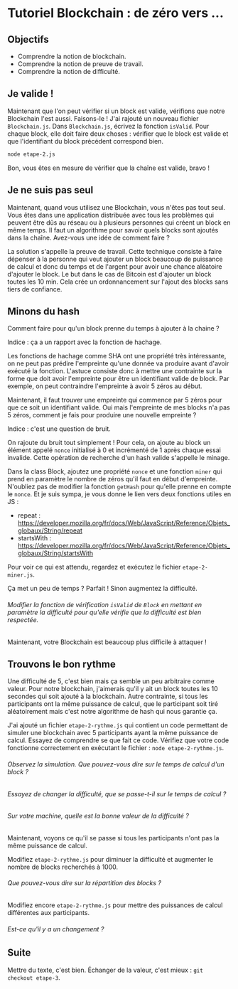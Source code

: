 # Tutoriel Blockchain : de zéro vers ...

## Objectifs

* Comprendre la notion de blockchain.
* Comprendre la notion de preuve de travail.
* Comprendre la notion de difficulté.

## Je valide !

Maintenant que l'on peut vérifier si un block est valide, vérifions que notre Blockchain l'est aussi. Faisons-le ! J'ai rajouté un nouveau fichier `Blockchain.js`. Dans `Blockchain.js`, écrivez la fonction `isValid`. Pour chaque block, elle doit faire deux choses : vérifier que le block est valide et que l'identifiant du block précédent correspond bien.

```Bash
node etape-2.js
```

Bon, vous êtes en mesure de vérifier que la chaîne est valide, bravo !

## Je ne suis pas seul

Maintenant, quand vous utilisez une Blockchain, vous n'êtes pas tout seul. Vous êtes dans une application distribuée avec tous les problèmes qui peuvent être dûs au réseau ou à plusieurs personnes qui créent un block en même temps. Il faut un algorithme pour savoir quels blocks sont ajoutés dans la chaîne. Avez-vous une idée de comment faire ?

La solution s'appelle la preuve de travail. Cette technique consiste à faire dépenser à la personne qui veut ajouter un block beaucoup de puissance de calcul et donc du temps et de l'argent pour avoir une chance aléatoire d'ajouter le block. Le but dans le cas de Bitcoin est d'ajouter un block toutes les 10 min. Cela crée un ordonnancement sur l'ajout des blocks sans tiers de confiance.

## Minons du hash

Comment faire pour qu'un block prenne du temps à ajouter à la chaine ?

Indice : ça a un rapport avec la fonction de hachage.

Les fonctions de hachage comme SHA ont une propriété très intéressante, on ne peut pas prédire l'empreinte qu'une donnée va produire avant d'avoir exécuté la fonction. L'astuce consiste donc à mettre une contrainte sur la forme que doit avoir l'empreinte pour être un identifiant valide de block. Par exemple, on peut contraindre l'empreinte à avoir 5 zéros au début.

Maintenant, il faut trouver une empreinte qui commence par 5 zéros pour que ce soit un identifiant valide. Oui mais l'empreinte de mes blocks n'a pas 5 zéros, comment je fais pour produire une nouvelle empreinte ?

Indice : c'est une question de bruit.

On rajoute du bruit tout simplement ! Pour cela, on ajoute au block un élément appelé `nonce` initialisé à 0 et incrémenté de 1 après chaque essai invalide. Cette opération de recherche d'un hash valide s'appelle le minage.

Dans la class Block, ajoutez une propriété `nonce` et une fonction `miner` qui prend en paramètre le nombre de zéros qu'il faut en début d'empreinte. N'oubliez pas de modifier la fonction `getHash` pour qu'elle prenne en compte le `nonce`. Et je suis sympa, je vous donne le lien vers deux fonctions utiles en JS :

* repeat : https://developer.mozilla.org/fr/docs/Web/JavaScript/Reference/Objets_globaux/String/repeat
* startsWith : https://developer.mozilla.org/fr/docs/Web/JavaScript/Reference/Objets_globaux/String/startsWith

Pour voir ce qui est attendu, regardez et exécutez le fichier `etape-2-miner.js`.

Ça met un peu de temps ? Parfait ! Sinon augmentez la difficulté.

###### Modifier la fonction de vérification `isValid` de `Block` en mettant en paramètre la difficulté pour qu'elle vérifie que la difficulté est bien respectée.

Maintenant, votre Blockchain est beaucoup plus difficile à attaquer !

## Trouvons le bon rythme

Une difficulté de 5, c'est bien mais ça semble un peu arbitraire comme valeur. Pour notre blockchain, j'aimerais qu'il y ait un block toutes les 10 secondes qui soit ajouté à la blockchain. Autre contrainte, si tous les participants ont la même puissance de calcul, que le participant soit tiré aléatoirement mais c'est notre algorithme de hash qui nous garantie ça.

J'ai ajouté un fichier `etape-2-rythme.js` qui contient un code permettant de simuler une blockchain avec 5 participants ayant la même puissance de calcul. Essayez de comprendre se que fait ce code. Vérifiez que votre code fonctionne correctement en exécutant le fichier : `node etape-2-rythme.js`.

###### Observez la simulation. Que pouvez-vous dire sur le temps de calcul d'un block ?

###### Essayez de changer la difficulté, que se passe-t-il sur le temps de calcul ?

###### Sur votre machine, quelle est la bonne valeur de la difficulté ?

Maintenant, voyons ce qu'il se passe si tous les participants n'ont pas la même puissance de calcul.

Modifiez `etape-2-rythme.js` pour diminuer la difficulté et augmenter le nombre de blocks recherchés à 1000.

###### Que pouvez-vous dire sur la répartition des blocks ?

Modifiez encore `etape-2-rythme.js` pour mettre des puissances de calcul différentes aux participants.

###### Est-ce qu'il y a un changement ?

## Suite

Mettre du texte, c'est bien. Échanger de la valeur, c'est mieux : `git checkout etape-3`.
